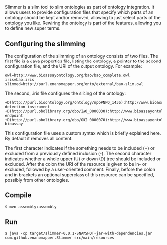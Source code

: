
Slimmer is a slim tool to slim ontologies as part of ontology integration. It allows users to
provide configuration files that specify which parts of an ontology should be kept and/or
removed, allowing to just select parts of the ontology you like. Rewiring the ontology is part
of the features, allowing you to define new super terms.

Configuring the slimming
------------------------

The configuration of the slimming of an ontology consists of two files. The first file is a
Java properties file, listing the ontology, a pointer to the second configuration file, and
the URI of the output ontology. For example:

    owl=http://www.bioassayontology.org/bao/bao_complete.owl
    iris=bao.iris
    slimmed=http://purl.enanomapper.org/onto/external/bao-slim.owl

The second, .iris file configures the slicing of the ontology:

    +D(http://purl.bioontology.org/ontology/npo#NPO_1436):http://www.bioassayontology.org/bao#BAO_0000697 detection instrument
    +D(http://purl.obolibrary.org/obo/IAO_0000030):http://www.bioassayontology.org/bao#BAO_0000179 endpoint
    +D(http://purl.obolibrary.org/obo/OBI_0000070):http://www.bioassayontology.org/bao#BAO_0000015 bioassay
 
This configuration file uses a custom syntax which is briefly explained here. By default it removes all content.

The first character indicates if the something needs to be included (+) or excluded from a previously defined
inclusion (-). The second character indicates whether a whole upper (U) or down (D) tree should be included or
excluded. After the colon the URI of the resource is given to be in- or excluded, followed by a user-oriented
comment. Finally, before the colon and in brackets an optional superclass of this resource can be specified,
possibly from other ontologies.

Compile
-------

    $ mvn assembly:assembly

Run
---

    $ java -cp target/slimmer-0.0.1-SNAPSHOT-jar-with-dependencies.jar com.github.enanomapper.Slimmer src/main/resources
